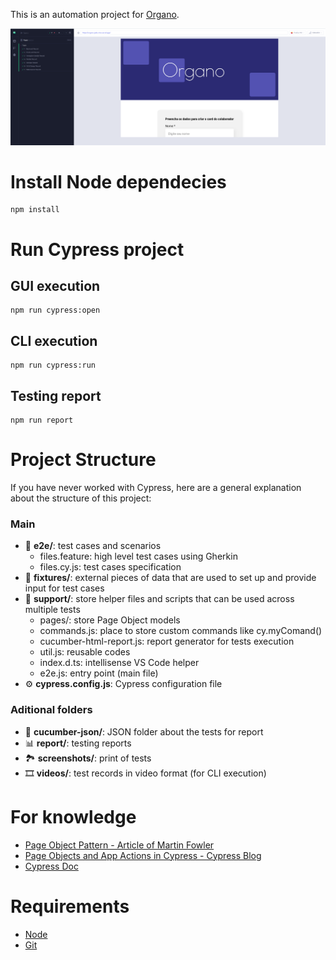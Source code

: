 This is an automation project for [Organo](https://github.com/Cledersonbc/organo).

<p style="text-align: center">
    <img src="./cypress/fixtures/organo-cypress.png">
</p>

# Install Node dependecies
```shell
npm install
```

# Run Cypress project

## GUI execution
```shell
npm run cypress:open
```

## CLI execution
```shell
npm run cypress:run
```

## Testing report
```shell
npm run report
```

# Project Structure

If you have never worked with Cypress, here are a general explanation about the structure of this project:

### Main
* :test_tube: **e2e/**: test cases and scenarios
  * files.feature: high level test cases using Gherkin
  * files.cy.js: test cases specification
* :floppy_disk: **fixtures/**: external pieces of data that are used to set up and provide input for test cases
* :scroll: **support/**: store helper files and scripts that can be used across multiple tests
  * pages/: store Page Object models
  * commands.js: place to store custom commands like cy.myComand()
  * cucumber-html-report.js: report generator for tests execution
  * util.js: reusable codes
  * index.d.ts: intellisense VS Code helper
  * e2e.js: entry point (main file)
* :gear: **cypress.config.js**: Cypress configuration file

### Aditional folders
* :cucumber: **cucumber-json/**: JSON folder about the tests for report
* :bar_chart: **report/**: testing reports
* :national_park: **screenshots/**: print of tests
* :film_strip: **videos/**: test records in video format (for CLI execution)

# For knowledge
* [Page Object Pattern - Article of Martin Fowler](https://martinfowler.com/bliki/PageObject.html)
* [Page Objects and App Actions in Cypress - Cypress Blog](https://www.cypress.io/blog/2019/01/03/stop-using-page-objects-and-start-using-app-actions/)
* [Cypress Doc](https://docs.cypress.io/guides/overview/why-cypress)
# Requirements
* [Node](https://nodejs.org/en/download/)
* [Git](https://git-scm.com/downloads)